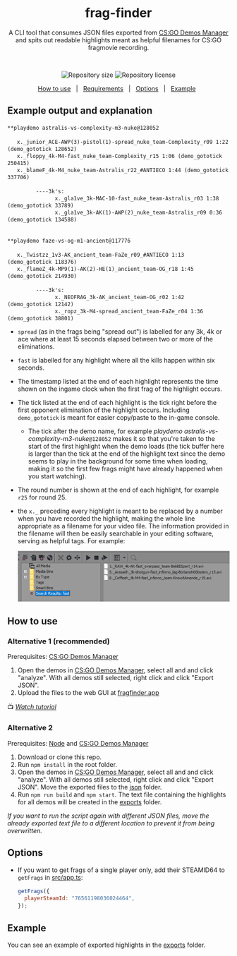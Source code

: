 <div align="center" text-align="center">

# frag-finder

A CLI tool that consumes JSON files exported from [CS:GO Demos Manager](https://github.com/akiver/CSGO-Demos-Manager) and spits out readable highlights meant as helpful filenames for CS:GO fragmovie recording.

&nbsp;

<p>
  <img alt="Repository size" src="https://img.shields.io/github/repo-size/HenB13/frag-finder?color=#85C740">
  <img alt="Repository license" src="https://img.shields.io/github/license/HenB13/frag-finder?color=#85C740">
</p>
<p>
  <a href="#how-to-use">How to use</a> &#xa0; | &#xa0;
  <a href="#requirements">Requirements</a> &#xa0; | &#xa0;
  <a href="#options">Options</a> &#xa0; | &#xa0;
  <a href="#example">Example</a> &#xa0;
</p>

</div>

## Example output and explanation

```
**playdemo astralis-vs-complexity-m3-nuke@128052

   x._junior_ACE-AWP(3)-pistol(1)-spread_nuke_team-Complexity_r09 1:22 (demo_gototick 128652)
   x._floppy_4k-M4-fast_nuke_team-Complexity_r15 1:06 (demo_gototick 250415)
   x._blameF_4k-M4_nuke_team-Astralis_r22_#ANTIECO 1:44 (demo_gototick 337706)

         ----3k's:
               x._gla1ve_3k-MAC-10-fast_nuke_team-Astralis_r03 1:38 (demo_gototick 33789)
               x._gla1ve_3k-AK(1)-AWP(2)_nuke_team-Astralis_r09 0:36 (demo_gototick 134588)


**playdemo faze-vs-og-m1-ancient@117776

   x._Twistzz_1v3-AK_ancient_team-FaZe_r09_#ANTIECO 1:13 (demo_gototick 118376)
   x._flameZ_4k-MP9(1)-AK(2)-HE(1)_ancient_team-OG_r18 1:45 (demo_gototick 214930)

         ----3k's:
               x._NEOFRAG_3k-AK_ancient_team-OG_r02 1:42 (demo_gototick 12142)
               x._ropz_3k-M4-spread_ancient_team-FaZe_r04 1:36 (demo_gototick 38801)
```

- `spread` (as in the frags being "spread out") is labelled for any 3k, 4k or ace where at least 15 seconds elapsed between two or more of the eliminations.
- `fast` is labelled for any highlight where all the kills happen within six seconds.
- The timestamp listed at the end of each highlight represents the time shown on the ingame clock when the first frag of the highlight occurs.
- The tick listed at the end of each highlight is the tick right before the first opponent elimination of the highlight occurs. Including `demo_gototick` is meant for easier copy/paste to the in-game console.
  - The tick after the demo name, for example <i>playdemo astralis-vs-complexity-m3-nuke</i>`@128052` makes it so that you're taken to the start of the first highlight when the demo loads (the tick buffer here is larger than the tick at the end of the highlight text since the demo seems to play in the background for some time when loading, making it so the first few frags might have already happened when you start watching).
- The round number is shown at the end of each highlight, for example `r25` for round 25.
- the `x._` preceding every highlight is meant to be replaced by a number when you have recorded the highlight, making the whole line appropriate as a filename for your video file. The information provided in the filename will then be easily searchable in your editing software, serving as helpful tags. For example:

  <img src="./img/editing-software-example.png">

## How to use

### Alternative 1 (recommended)

Prerequisites: [CS:GO Demos Manager](https://github.com/akiver/CSGO-Demos-Manager)

1. Open the demos in [CS:GO Demos Manager](https://github.com/akiver/CSGO-Demos-Manager), select all and and click "analyze". With all demos still selected, right click and click "Export JSON".
2. Upload the files to the web GUI at [fragfinder.app](https://fragfinder.app/)

📺 [_Watch tutorial_](https://www.youtube.com/watch?v=g7UYciS2Hbg)

### Alternative 2

Prerequisites: [Node](https://nodejs.org/en/) and [CS:GO Demos Manager](https://github.com/akiver/CSGO-Demos-Manager)

1. Download or clone this repo.
2. Run `npm install` in the root folder.
3. Open the demos in [CS:GO Demos Manager](https://github.com/akiver/CSGO-Demos-Manager), select all and and click "analyze". With all demos still selected, right click and click "Export JSON". Move the exported files to the [json](json) folder.
4. Run `npm run build` and `npm start`. The text file containing the highlights for all demos will be created in the [exports](exports) folder.

<i>If you want to run the script again with different JSON files, move the already exported text file to a different location to prevent it from being overwritten.</i>

## Options

- If you want to get frags of a single player only, add their STEAMID64 to `getFrags` in [src/app.ts](src/app.ts):

  ```javascript
  getFrags({
    playerSteamId: "76561198036024464",
  });
  ```

## Example

You can see an example of exported highlights in the [exports](exports/example.txt) folder.

